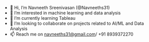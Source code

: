 - 👋 Hi, I’m Navneeth Sreenivasan (@Navneeths31)
- 👀 I’m interested in machine learning and data analysis
- 🌱 I’m currently learning Tableau
- 💞️ I’m looking to collaborate on projects related to AI/ML and Data Analysis
- 📫 Reach me on navneeths31@gmail.com/ +91 8939372270

<!---
Navneeths31/Navneeths31 is a ✨ special ✨ repository because its `README.md` (this file) appears on your GitHub profile.
You can click the Preview link to take a look at your changes.
--->
